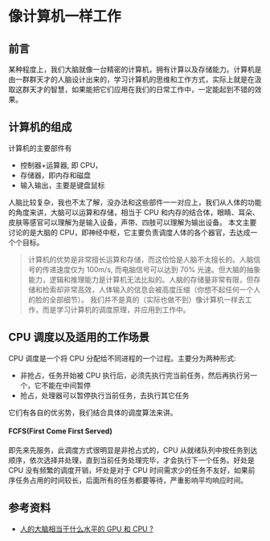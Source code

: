 # 像计算机一样工作

## 前言
某种程度上，我们大脑就像一台精密的计算机，拥有计算以及存储能力。计算机是由一群群天才的人脑设计出来的，学习计算机的思维和工作方式，实际上就是在汲取这群天才的智慧，如果能把它们应用在我们的日常工作中，一定能起到不错的效果。

## 计算机的组成
计算机的主要部件有
- 控制器+运算器, 即 CPU，
- 存储器，即内存和磁盘
- 输入输出，主要是键盘鼠标

人脑比较复杂，我也不太了解，没办法和这些部件一一对应上，我们从人体的功能的角度来讲，大脑可以运算和存储，相当于 CPU 和内存的结合体，眼睛、耳朵、皮肤等感官可以理解为是输入设备，声带、四肢可以理解为输出设备。
本文主要讨论的是大脑的 CPU，即神经中枢，它主要负责调度人体的各个器官，去达成一个个目标。

> 计算机的优势是非常擅长运算和存储，而这恰恰是人脑不太擅长的。人脑信号的传递速度仅为 100m/s, 而电脑信号可以达到 70% 光速。但大脑的抽象能力，逻辑和推理能力是计算机无法比拟的。人脑的存储量非常有限，但存储和检索却非常高效，人体输入的信息会被高度压缩（你想不起任何一个人的脸的全部细节）。
> 我们并不是真的（实际也做不到）像计算机一样去工作，而是学习计算机的调度原理，并应用到工作中。



## CPU 调度以及适用的工作场景
CPU 调度是一个将 CPU 分配给不同进程的一个过程。主要分为两种形式:
- 非抢占，任务开始被 CPU 执行后，必须先执行完当前任务，然后再执行另一个，它不能在中间暂停
- 抢占，处理器可以暂停执行当前任务，去执行其它任务

它们有各自的优劣势，我们结合具体的调度算法来讲。

#### FCFS(First Come First Served)
即先来先服务，此调度方式很明显是非抢占式的，CPU 从就绪队列中按任务到达顺序，依次选择并处理，直到当前任务处理完毕，才会执行下一个任务。好处是 CPU 没有频繁的调度开销，坏处是对于 CPU 时间需求少的任务不友好，如果前序任务占用的时间较长，后面所有的任务都要等待，严重影响平均响应时间。

## 参考资料
- [人的大脑相当于什么水平的 GPU 和 CPU ?](https://www.zhihu.com/question/404006982)
